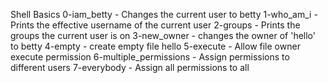 Shell Basics
0-iam_betty - Changes the current user to betty
1-who_am_i - Prints the effective username of the current user
2-groups - Prints the groups the current user is on
3-new_owner - changes the owner of 'hello' to betty
4-empty - create empty file hello
5-execute - Allow file owner execute permission
6-multiple_permissions - Assign permissions to different users
7-everybody - Assign all permissions to all
